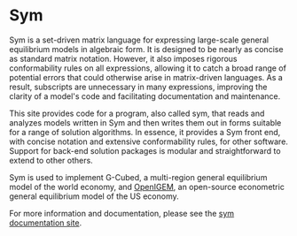 # Sym

Sym is a set-driven matrix language for expressing large-scale general 
equilibrium models in algebraic form. It is designed to be nearly as 
concise as standard matrix notation. However, it also imposes rigorous 
conformability rules on all expressions, allowing it to catch a broad 
range of potential errors that could otherwise arise in matrix-driven 
languages. As a result, subscripts are unnecessary in many expressions, 
improving the clarity of a model's code and facilitating documentation 
and maintenance. 

This site provides code for a program, also called sym, that reads
and analyzes models written in Sym and then writes them out in forms
suitable for a range of solution algorithms. In essence, it provides a 
Sym front end, with concise notation and extensive conformability rules, 
for other software. Support for back-end solution packages is modular 
and straightforward to extend to other others.

Sym is used to implement G-Cubed, a multi-region general equilibrium model 
of the world economy, and [OpenIGEM](https://openigem.github.io/), 
an open-source econometric general equilibrium model of the US economy.

For more information and documentation, please see 
the [sym documentation site](https://pjwilcoxen.github.io/sym/).
